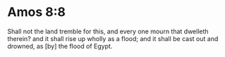 # Amos 8:8

Shall not the land tremble for this, and every one mourn that dwelleth therein? and it shall rise up wholly as a flood; and it shall be cast out and drowned, as [by] the flood of Egypt.